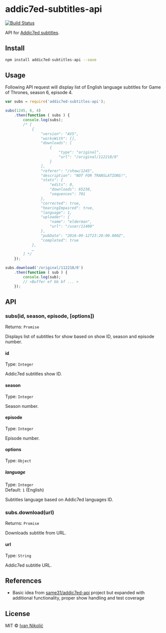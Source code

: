 # addic7ed-subtitles-api

[![Build Status][ci-img]][ci]

API for [Addic7ed subtitles][addic7ed].

## Install

```sh
npm install addic7ed-subtitles-api --save
```

## Usage

Following API request will display list of English language subtitles for Game of Thrones, season 6, episode 4.

```js
var subs = require('addic7ed-subtitles-api');

subs(1245, 6, 4)
	.then(function ( subs ) {
		console.log(subs);
		/* [
			{
				"version": "AVS",
				"worksWith": [],
				"downloads": [
					{
						"type": "original",
						"url": "/original/112218/0"
					}
				],
				"referer": "/show/1245",
				"description": "NOT FOR TRANSLATIONS!",
				"stats": {
					"edits": 0,
					"downloads": 65238,
					"sequences": 701
				},
				"corrected": true,
				"hearingImpaired": true,
				"language": 1,
				"uploader": {
					"name": "elderman",
					"url": "/user/11400"
				},
				"pubDate": "2016-09-12T23:20:00.000Z",
				"completed": true
			},
			…
		] */
	});

subs.download('/original/112218/0')
	.then(function ( sub ) {
		console.log(sub);
		// <Buffer ef bb bf ... >
	});
```

## API

### subs(id, season, episode, [options])

Returns: `Promise`

Displays list of subtitles for show based on show ID, season and episode number.

#### id

Type: `Integer`

Addic7ed subtitles show ID.

#### season

Type: `Integer`

Season number.

#### episode

Type: `Integer`

Episode number.

#### options

Type: `Object`

##### language

Type: `Integer`  
Default: `1` (English)

Subtitles language based on Addic7ed languages ID.

### subs.download(url)

Returns: `Promise`

Downloads subtitle from URL.

#### url

Type: `String`

Addic7ed subtitle URL.

## References

* Basic idea from [same31/addic7ed-api](https://github.com/same31/addic7ed-api) project but expanded with additional functionality, proper show handling and test coverage

## License

MIT © [Ivan Nikolić](http://ivannikolic.com)

[ci]: https://travis-ci.org/niksy/addic7ed-subtitles-api
[ci-img]: https://img.shields.io/travis/niksy/addic7ed-subtitles-api.svg
[addic7ed]: http://www.addic7ed.com/
